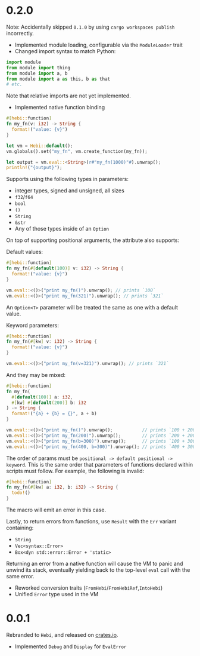 # 0.2.0

Note: Accidentally skipped `0.1.0` by using `cargo workspaces publish` incorrectly.

- Implemented module loading, configurable via the `ModuleLoader` trait
- Changed import syntax to match Python:

```python
import module
from module import thing
from module import a, b
from module import a as this, b as that
# etc.
```

Note that relative imports are not yet implemented.

- Implemented native function binding

```rust
#[hebi::function]
fn my_fn(v: i32) -> String {
  format!("value: {v}")
}

let vm = Hebi::default();
vm.globals().set("my_fn", vm.create_function(my_fn));

let output = vm.eval::<String>(r#"my_fn(1000)"#).unwrap();
println!("{output}");
```

Supports using the following types in parameters:
- integer types, signed and unsigned, all sizes
- `f32`/`f64`
- `bool`
- `()`
- `String`
- `&str`
- Any of those types inside of an `Option`

On top of supporting positional arguments, the attribute also supports:

Default values:
```rust
#[hebi::function]
fn my_fn(#[default(100)] v: i32) -> String {
  format!("value: {v}")
}

vm.eval::<()>("print my_fn()").unwrap(); // prints `100`
vm.eval::<()>("print my_fn(321)").unwrap(); // prints `321`
```

An `Option<T>` parameter will be treated the same as one with a default value.

Keyword parameters:
```rust
#[hebi::function]
fn my_fn(#[kw] v: i32) -> String {
  format!("value: {v}")
}

vm.eval::<()>("print my_fn(v=321)").unwrap(); // prints `321`
```

And they may be mixed:
```rust
#[hebi::function]
fn my_fn(
  #[default(100)] a: i32,
  #[kw] #[default(200)] b: i32
) -> String {
  format!("{a} + {b} = {}", a + b)
}

vm.eval::<()>("print my_fn()").unwrap();           // prints `100 + 200 = 300`
vm.eval::<()>("print my_fn(200)").unwrap();        // prints `200 + 200 = 400`
vm.eval::<()>("print my_fn(b=300)").unwrap();      // prints `100 + 300 = 400`
vm.eval::<()>("print my_fn(400, b=300)").unwrap(); // prints `400 + 300 = 700`
```

The order of params must be `positional -> default positional -> keyword`.
This is the same order that parameters of functions declared within scripts must follow.
For example, the following is invalid:
```rust
#[hebi::function]
fn my_fn(#[kw] a: i32, b: i32) -> String {
  todo!()
}
```
The macro will emit an error in this case.

Lastly, to return errors from functions, use `Result` with the `Err` variant containing:

- `String`
- `Vec<syntax::Error>`
- `Box<dyn std::error::Error + 'static>`

Returning an error from a native function will cause the VM to panic and unwind its stack,
eventually yielding back to the top-level `eval` call with the same error.

- Reworked conversion traits (`FromHebi`/`FromHebiRef`,`IntoHebi`)
- Unified `Error` type used in the VM

# 0.0.1

Rebranded to `Hebi`, and released on [crates.io](https://crates.io/).

- Implemented `Debug` and `Display` for `EvalError`
